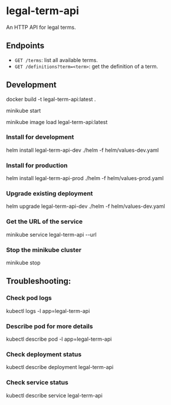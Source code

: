 # legal-term-api

An HTTP API for legal terms.

## Endpoints

* `GET /terms`: list all available terms.
* `GET /definitions?term=<term>`: get the definition of a term.

## Development

docker build -t legal-term-api:latest .

minikube start

minikube image load legal-term-api:latest

### Install for development
helm install legal-term-api-dev ./helm -f helm/values-dev.yaml

### Install for production
helm install legal-term-api-prod ./helm -f helm/values-prod.yaml

### Upgrade existing deployment
helm upgrade legal-term-api-dev ./helm -f helm/values-dev.yaml

### Get the URL of the service
minikube service legal-term-api --url

### Stop the minikube cluster
minikube stop

## Troubleshooting:

### Check pod logs
kubectl logs -l app=legal-term-api

### Describe pod for more details
kubectl describe pod -l app=legal-term-api

### Check deployment status
kubectl describe deployment legal-term-api

### Check service status
kubectl describe service legal-term-api

